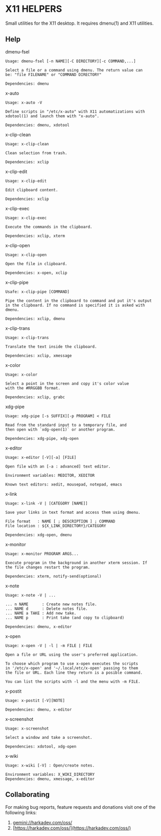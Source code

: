 # X11 HELPERS

Small utilities for the X11 desktop. It requires dmenu(1) and X11
utilities.

## Help

dmenu-fsel

    Usage: dmenu-fsel [-n NAME][-C DIRECTORY][-c COMMAND,...]
    
    Select a file or a command using dmenu. The return value can
    be: "file FILENAME" or "COMMAND DIRECTORY"
    
    Dependencies: dmenu

x-auto

    Usage: x-auto -V
    
    Define scripts in "/etc/x-auto" with X11 automatizations with
    xdotool(1) and launch them with "x-auto".
    
    Dependencies: dmenu, xdotool

x-clip-clean

    Usage: x-clip-clean
    
    Clean selection from trash.
    
    Dependencies: xclip

x-clip-edit

    Usage: x-clip-edit
    
    Edit clipboard content.
    
    Dependencies: xclip

x-clip-exec

    Usage: x-clip-exec
    
    Execute the commands in the clipboard.
    
    Dependencies: xclip, xterm

x-clip-open

    Usage: x-clip-open
    
    Open the file in clipboard.
    
    Dependencies: x-open, xclip

x-clip-pipe

    Usafe: x-clip-pipe [COMMAND]
    
    Pipe the content in the clipboard to command and put it's output
    in the clipboard. If no command is specified it is asked with
    dmenu.
    
    Dependencies: xclip, dmenu

x-clip-trans

    Usage: x-clip-trans
    
    Translate the text inside the clipboard.
    
    Dependencies: xclip, xmessage

x-color

    Usage: x-color
    
    Select a point in the screen and copy it's color value
    with the #RRGGBB format.
    
    Dependencies: xclip, grabc

xdg-pipe

    Usage: xdg-pipe [-s SUFFIX][-p PROGRAM] < FILE
    
    Read from the standard input to a temporary file, and
    then open with `xdg-open(1)` or another program.
    
    Dependencies: xdg-pipe, xdg-open

x-editor

    Usage: x-editor [-V][-a] [FILE]
    
    Open file with an [-a : advanced] text editor.
    
    Environment variables: MEDITOR, XEDITOR
    
    Known text editors: xedit, mousepad, notepad, emacs

x-link

    Usage: x-link -V | [CATEGORY [NAME]]
    
    Save your links in text format and access them using dmenu.
    
    File format   : NAME [ ; DESCRIPTION ] ; COMMAND
    File location : ${X_LINK_DIRECTORY}/CATEGORY
    
    Dependencies: xdg-open, dmenu

x-monitor

    Usage: x-monitor PROGRAM ARGS...
    
    Execute program in the background in another xterm session. If
    the file changes restart the program.
    
    Dependencies: xterm, notify-send(optional)

x-note

    Usage: x-note -V | ...
    
    ... n NAME      : Create new notes file.
    ... NAME d      : Delete notes file.
    ... NAME a TAKE : Add new take.
    ... NAME p      : Print take (and copy to clipboard)
    
    Dependencies: dmenu, x-editor

x-open

    Usage: x-open -V | -l | -m FILE | FILE
    
    Open a file or URL using the user's preferred application.
    
    To choose which program to use x-open executes the scripts
    in '/etc/x-open' and '~/.local/etc/x-open' passing to them
    the file or URL. Each line they return is a posible command.
    
    You can list the scripts with -l and the menu with -m FILE.

x-postit

    Usage: x-postit [-V][NOTE]
    
    Dependencies: dmenu, x-editor

x-screenshot

    Usage: x-screenshot
    
    Select a window and take a screenshot.
    
    Dependencies: xdotool, xdg-open

x-wiki

    Usage: x-wiki [-V] : Open/create notes.
    
    Environment variables: X_WIKI_DIRECTORY
    Dependencies: dmenu, xmessage, x-editor

## Collaborating

For making bug reports, feature requests and donations visit
one of the following links:

1. [gemini://harkadev.com/oss/](gemini://harkadev.com/oss/)
2. [https://harkadev.com/oss/](https://harkadev.com/oss/)
